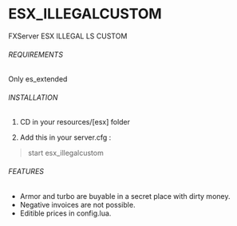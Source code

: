 # ESX_ILLEGALCUSTOM

FXServer ESX ILLEGAL LS CUSTOM

###### REQUIREMENTS

Only es_extended

###### INSTALLATION

1.	CD in your resources/[esx] folder

2.	Add this in your server.cfg :

> start esx_illegalcustom

###### FEATURES

- Armor and turbo are buyable in a secret place with dirty money.
- Negative invoices are not possible.
- Editible prices in config.lua.
